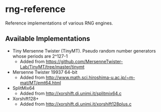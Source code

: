 # rng-reference
Reference implementations of various RNG engines.

## Available Implementations

* Tiny Mersenne Twister (TinyMT). Pseudo random number generators whose periods are 2^127-1
    * Added from https://github.com/MersenneTwister-Lab/TinyMT/tree/master/tinymt
* Mersenne Twister 19937 64-bit
    * Added from http://www.math.sci.hiroshima-u.ac.jp/~m-mat/MT/emt64.html
* SplitMix64
    * Added from http://xorshift.di.unimi.it/splitmix64.c
* Xorshift128+
    * Added from http://xorshift.di.unimi.it/xorshift128plus.c
